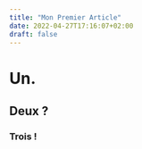 ```yaml
---
title: "Mon Premier Article"
date: 2022-04-27T17:16:07+02:00
draft: false
---
```


# Un.
## Deux ?
### Trois !